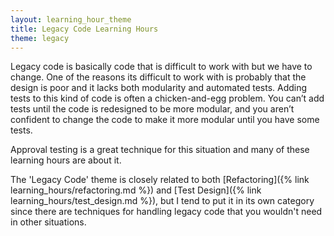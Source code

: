 ```yaml
---
layout: learning_hour_theme
title: Legacy Code Learning Hours
theme: legacy
---
```


Legacy code is basically code that is difficult to work with but we have to change. One of the reasons its difficult to work with is probably that the design is poor and it lacks both modularity and automated tests. Adding tests to this kind of code is often a chicken-and-egg problem. You can’t add tests until the code is redesigned to be more modular, and you aren’t confident to change the code to make it more modular until you have some tests.

Approval testing is a great technique for this situation and many of these learning hours are about it.

The 'Legacy Code' theme is closely related to both [Refactoring]({% link learning_hours/refactoring.md %}) and [Test Design]({% link learning_hours/test_design.md %}), but I tend to put it in its own category since there are techniques for handling legacy code that you wouldn't need in other situations.

